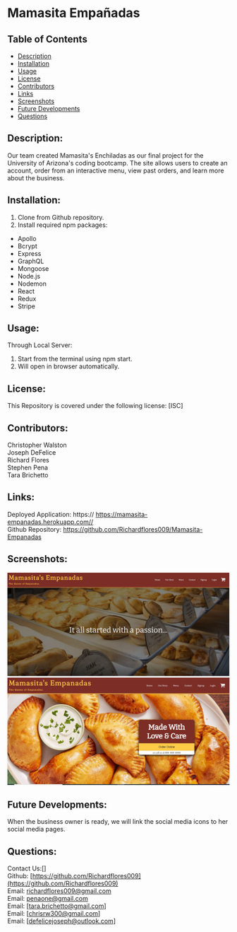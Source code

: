 # Mamasita Empañadas

## Table of Contents
* [Description](#description)
* [Installation](#installation)
* [Usage](#usage)
* [License](#license)
* [Contributors](#contributors)
* [Links](#links)
* [Screenshots](#screenshots)
* [Future Developments](#futuredevelopments)
* [Questions](#questions)

## Description:
Our team created Mamasita's Enchiladas as our final project for the University of Arizona's coding bootcamp. The site allows users to create an account, order from an interactive menu, view past orders, and learn more about the business. 

## Installation:
1. Clone from Github repository. <br>
2. Install required npm packages: <br>
* Apollo <br>
* Bcrypt <br>
* Express <br>
* GraphQL <br>
* Mongoose <br>
* Node.js <br>
* Nodemon <br>
* React <br>
* Redux <br>
* Stripe <br>



## Usage:
Through Local Server:<br>
1. Start from the terminal using npm start. <br>
2. Will open in browser automatically.

## License:
This Repository is covered under the following license: [ISC]

## Contributors:
Christopher Walston <br>
Joseph DeFelice <br>
Richard Flores <br>
Stephen Pena <br>
Tara Brichetto <br>

## Links:
Deployed Application:  https:// https://mamasita-empanadas.herokuapp.com//<br>
Github Repository: https://github.com/Richardflores009/Mamasita-Empanadas <br>

## Screenshots:
![Alt text](/client/public/screenshot.JPG?raw=true "Mamasitas-Empanadas")
![Alt text](/client/public/screenshot2.JPG?raw=true "Mamasitas-Empanadas")

## Future Developments:
When the business owner is ready, we will link the social media icons to her social media pages.

## Questions:
Contact Us:[]<br>
Github: [https://github.com/Richardflores009](https://github.com/Richardflores009)<br>
Email: [richardflores009@gmail.com](richardflores009@gmail.com)<br>
Email: [penaone@gmail.com](penaone@gmail.com) <br>
Email: [tara.brichetto@gmail.com] <br>
Email: [chrisrw300@gmail.com] <br>
Email: [defelicejoseph@outlook.com] <br>


